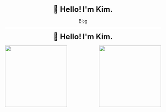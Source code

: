 
<div align="center" >
  <p><strong><font size=5 >👋 Hello! I'm Kim.</font></strong></p>
  <a href="https://blog.cckim.cn/">Blog</a>
</div>

***

<div align="center">
  <p><strong><font size=5 >👋 Hello! I'm Kim.</font></strong></p>
  <img align="left" height="200" src="https://github-readme-stats.vercel.app/api?username=hubvue&show_icons=true&theme=radical&count_private=true" />
  <img align="right" height="200" src="https://github-readme-stats.vercel.app/api/top-langs/?username=hubvue&layout=compact&theme=radical&count_private=true&show_icons=true" />
</div>

